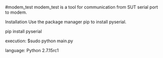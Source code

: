  #modem_test
modem_test is a tool for communication from SUT serial port to modem.

Installation
Use the package manager pip to install pyserial.

pip install pyserial

execution:
$sudo python main.py

language:	Python 2.7.15rc1
